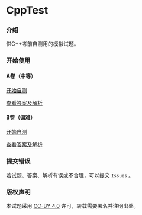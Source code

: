 # CppTest

### 介绍
供C++考前自测用的模拟试题。

### 开始使用

#### A卷（中等）
[开始自测](testA.md)

[查看答案及解析](testA_answer.md)

#### B卷（偏难）
[开始自测](testB.md)

[查看答案及解析](testB_answer.md)

### 提交错误
若试题、答案、解析有误或不合理，可以提交 `Issues` 。

### 版权声明
本试题采用 [CC-BY 4.0](LICENSE) 许可，转载需要署名并注明出处。

